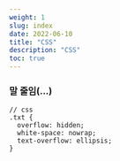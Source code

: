 ```yaml
---
weight: 1
slug: index
date: 2022-06-10
title: "CSS"
description: "CSS"
toc: true
---
```



### 말 줄임(...)

```
// css
.txt {
  overflow: hidden;
  white-space: nowrap;
  text-overflow: ellipsis;
}
```
